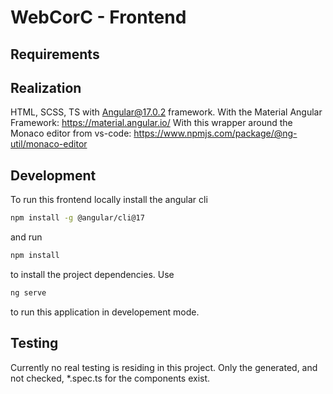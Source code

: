 # WebCorC - Frontend

## Requirements


## Realization
HTML, SCSS, TS with Angular@17.0.2 framework.
With the Material Angular Framework: https://material.angular.io/ 
With this wrapper around the Monaco editor from vs-code: https://www.npmjs.com/package/@ng-util/monaco-editor

## Development
To run this frontend locally install the angular cli
```bash
npm install -g @angular/cli@17
```
and run
```bash
npm install
```
to install the project dependencies.
Use 
```bash
ng serve 
```
to run this application in developement mode.

## Testing 
Currently no real testing is residing in this project.
Only the generated, and not checked, *.spec.ts for the components exist.

